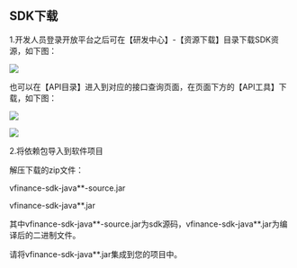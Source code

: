 ## SDK下载

1.开发人员登录开放平台之后可在【研发中心】-【资源下载】目录下载SDK资源，如下图：

![](/assets/SDK资源下载.png)

也可以在【API目录】进入到对应的接口查询页面，在页面下方的【API工具】下载，如下图：

![](/assets/API目录接口.png)

![](/assets/API工具-SDK下载.png)

2.将依赖包导入到软件项目


解压下载的zip文件：


vfinance-sdk-java\*\*-source.jar


vfinance-sdk-java\*\*.jar


其中vfinance-sdk-java\*\*-source.jar为sdk源码，vfinance-sdk-java\*\*.jar为编译后的二进制文件。


请将vfinance-sdk-java\*\*.jar集成到您的项目中。

